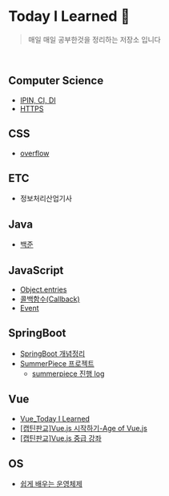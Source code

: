 
# Today I Learned :seedling:

> 매일 매일 공부한것을 정리하는 저장소 입니다

<br>

Computer Science
---
- [IPIN, CI, DI](https://github.com/alswj792000/TIL/blob/main/ECT/IPIN%2C%20CI%2C%20DI.md "IPIN, CI, DI.md")
- [HTTPS](https://github.com/alswj792000/TIL/blob/main/ECT/HTTPS.md "HTTPS.md")

CSS
---
- [overflow](https://github.com/alswj792000/TIL/blob/main/CSS/overflow.md "overflow.md")

ETC
---
- 정보처리산업기사

Java
---
- [백준](https://github.com/alswj792000/TIL/tree/main/JAVA/%EB%B0%B1%EC%A4%80 "백준")

JavaScript
---
- [Object.entries](https://github.com/alswj792000/TIL/blob/main/JavaScript/Object.entries.md "Object.entries.md")
- [콜백함수(Callback)](https://github.com/alswj792000/TIL/blob/main/JavaScript/%EC%BD%9C%EB%B0%B1%ED%95%A8%EC%88%98(Callback).md "콜백함수(Callback).md")
- [Event](https://github.com/alswj792000/TIL/blob/main/JavaScript/Event.md "Event.md")

SpringBoot
---
- [SpringBoot 개념정리](https://github.com/alswj792000/TIL/tree/main/SpringBoot/SpringBoot%20%EA%B0%9C%EB%85%90%EC%A0%95%EB%A6%AC "SpringBoot 개념정리")
- [SummerPiece 프로젝트](https://github.com/summer-root/summerpiece)
	- [summerpiece 진행 log](https://github.com/alswj792000/TIL/tree/main/SpringBoot/summerpiece%20log "summerpiece log")

Vue
---
- [Vue_Today I Learned](https://github.com/alswj792000/TIL/tree/main/Vue/Vue_Today%20I%20Learned "Vue_Today I Learned")
- [[캡틴판교]Vue.js 시작하기-Age of Vue.js](https://github.com/alswj792000/TIL/tree/main/Vue/%5B%EC%BA%A1%ED%8B%B4%ED%8C%90%EA%B5%90%5DVue.js%20%EC%8B%9C%EC%9E%91%ED%95%98%EA%B8%B0-Age%20of%20Vue.js "[캡틴판교]Vue.js 시작하기-Age of Vue.js")
- [[캡틴판교]Vue.js 중급 강좌](https://github.com/alswj792000/TIL/tree/main/Vue/%5B%EC%BA%A1%ED%8B%B4%ED%8C%90%EA%B5%90%5DVue.js%20%EC%A4%91%EA%B8%89%20%EA%B0%95%EC%A2%8C "[캡틴판교]Vue.js 중급 강좌")

OS
---
- [쉽게 배우는 운영체제](https://github.com/summer-root/OS-study/tree/main/KMJ)
